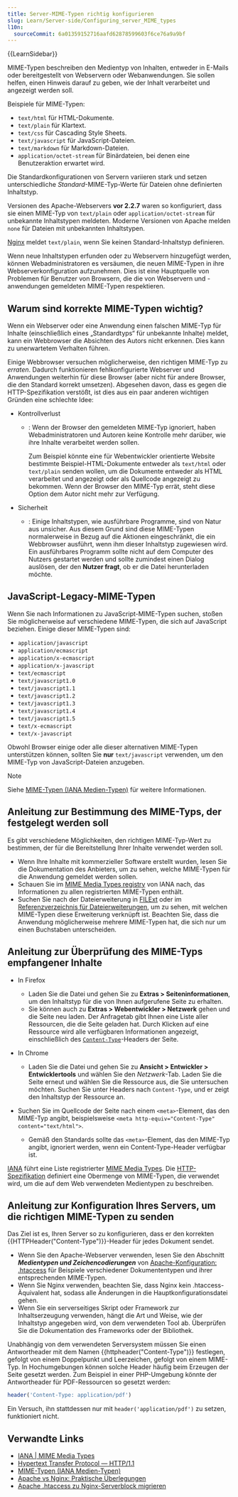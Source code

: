 ```yaml
---
title: Server-MIME-Typen richtig konfigurieren
slug: Learn/Server-side/Configuring_server_MIME_types
l10n:
  sourceCommit: 6a01359152716aafd62878599603f6ce76a9a9bf
---
```


{{LearnSidebar}}

MIME-Typen beschreiben den Medientyp von Inhalten, entweder in E-Mails oder bereitgestellt von Webservern oder Webanwendungen. Sie sollen helfen, einen Hinweis darauf zu geben, wie der Inhalt verarbeitet und angezeigt werden soll.

Beispiele für MIME-Typen:

- `text/html` für HTML-Dokumente.
- `text/plain` für Klartext.
- `text/css` für Cascading Style Sheets.
- `text/javascript` für JavaScript-Dateien.
- `text/markdown` für Markdown-Dateien.
- `application/octet-stream` für Binärdateien, bei denen eine Benutzeraktion erwartet wird.

Die Standardkonfigurationen von Servern variieren stark und setzen unterschiedliche _Standard_-MIME-Typ-Werte für Dateien ohne definierten Inhaltstyp.

Versionen des Apache-Webservers **vor 2.2.7** waren so konfiguriert, dass sie einen MIME-Typ von `text/plain` oder `application/octet-stream` für unbekannte Inhaltstypen meldeten. Moderne Versionen von Apache melden `none` für Dateien mit unbekannten Inhaltstypen.

[Nginx](https://nginx.org/) meldet `text/plain`, wenn Sie keinen Standard-Inhaltstyp definieren.

Wenn neue Inhaltstypen erfunden oder zu Webservern hinzugefügt werden, können Webadministratoren es versäumen, die neuen MIME-Typen in ihre Webserverkonfiguration aufzunehmen. Dies ist eine Hauptquelle von Problemen für Benutzer von Browsern, die die von Webservern und -anwendungen gemeldeten MIME-Typen respektieren.

## Warum sind korrekte MIME-Typen wichtig?

Wenn ein Webserver oder eine Anwendung einen falschen MIME-Typ für Inhalte (einschließlich eines „Standardtyps“ für unbekannte Inhalte) meldet, kann ein Webbrowser die Absichten des Autors nicht erkennen. Dies kann zu unerwartetem Verhalten führen.

Einige Webbrowser versuchen möglicherweise, den richtigen MIME-Typ zu _erraten_. Dadurch funktionieren fehlkonfigurierte Webserver und Anwendungen weiterhin für diese Browser (aber nicht für andere Browser, die den Standard korrekt umsetzen). Abgesehen davon, dass es gegen die HTTP-Spezifikation verstößt, ist dies aus ein paar anderen wichtigen Gründen eine schlechte Idee:

- Kontrollverlust

  - : Wenn der Browser den gemeldeten MIME-Typ ignoriert, haben Webadministratoren und Autoren keine Kontrolle mehr darüber, wie ihre Inhalte verarbeitet werden sollen.

    Zum Beispiel könnte eine für Webentwickler orientierte Website bestimmte Beispiel-HTML-Dokumente entweder als `text/html` oder `text/plain` senden wollen, um die Dokumente entweder als HTML verarbeitet und angezeigt oder als Quellcode angezeigt zu bekommen. Wenn der Browser den MIME-Typ errät, steht diese Option dem Autor nicht mehr zur Verfügung.

- Sicherheit

  - : Einige Inhaltstypen, wie ausführbare Programme, sind von Natur aus unsicher. Aus diesem Grund sind diese MIME-Typen normalerweise in Bezug auf die Aktionen eingeschränkt, die ein Webbrowser ausführt, wenn ihm dieser Inhaltstyp zugewiesen wird. Ein ausführbares Programm sollte nicht auf dem Computer des Nutzers gestartet werden und sollte zumindest einen Dialog auslösen, der den **Nutzer fragt**, ob er die Datei herunterladen möchte.

## JavaScript-Legacy-MIME-Typen

Wenn Sie nach Informationen zu JavaScript-MIME-Typen suchen, stoßen Sie möglicherweise auf verschiedene MIME-Typen, die sich auf JavaScript beziehen. Einige dieser MIME-Typen sind:

- `application/javascript`
- `application/ecmascript`
- `application/x-ecmascript`
- `application/x-javascript`
- `text/ecmascript`
- `text/javascript1.0`
- `text/javascript1.1`
- `text/javascript1.2`
- `text/javascript1.3`
- `text/javascript1.4`
- `text/javascript1.5`
- `text/x-ecmascript`
- `text/x-javascript`

Obwohl Browser einige oder alle dieser alternativen MIME-Typen unterstützen können, sollten Sie **nur** `text/javascript` verwenden, um den MIME-Typ von JavaScript-Dateien anzugeben.

> [!NOTE]
> Siehe [MIME-Typen (IANA Medien-Typen)](/de/docs/Web/HTTP/Basics_of_HTTP/MIME_types) für weitere Informationen.

## Anleitung zur Bestimmung des MIME-Typs, der festgelegt werden soll

Es gibt verschiedene Möglichkeiten, den richtigen MIME-Typ-Wert zu bestimmen, der für die Bereitstellung Ihrer Inhalte verwendet werden soll.

- Wenn Ihre Inhalte mit kommerzieller Software erstellt wurden, lesen Sie die Dokumentation des Anbieters, um zu sehen, welche MIME-Typen für die Anwendung gemeldet werden sollen.
- Schauen Sie im [MIME Media Types registry](https://www.iana.org/assignments/media-types/media-types.xhtml) von IANA nach, das Informationen zu allen registrierten MIME-Typen enthält.
- Suchen Sie nach der Dateierweiterung in [FILExt](https://filext.com/) oder im [Referenzverzeichnis für Dateierweiterungen](https://www.file-extensions.org/), um zu sehen, mit welchen MIME-Typen diese Erweiterung verknüpft ist. Beachten Sie, dass die Anwendung möglicherweise mehrere MIME-Typen hat, die sich nur um einen Buchstaben unterscheiden.

## Anleitung zur Überprüfung des MIME-Typs empfangener Inhalte

- In Firefox

  - Laden Sie die Datei und gehen Sie zu **Extras > Seiteninformationen**, um den Inhaltstyp für die von Ihnen aufgerufene Seite zu erhalten.
  - Sie können auch zu **Extras > Webentwickler > Netzwerk** gehen und die Seite neu laden. Der Anfragetab gibt Ihnen eine Liste aller Ressourcen, die die Seite geladen hat. Durch Klicken auf eine Ressource wird alle verfügbaren Informationen angezeigt, einschließlich des [`Content-Type`](/de/docs/Web/HTTP/Headers/Content-Type)-Headers der Seite.

- In Chrome

  - Laden Sie die Datei und gehen Sie zu **Ansicht > Entwickler > Entwicklertools** und wählen Sie den _Netzwerk_-Tab. Laden Sie die Seite erneut und wählen Sie die Ressource aus, die Sie untersuchen möchten. Suchen Sie unter Headers nach `Content-Type`, und er zeigt den Inhaltstyp der Ressource an.

- Suchen Sie im Quellcode der Seite nach einem `<meta>`-Element, das den MIME-Typ angibt, beispielsweise `<meta http-equiv="Content-Type" content="text/html">`.

  - Gemäß den Standards sollte das `<meta>`-Element, das den MIME-Typ angibt, ignoriert werden, wenn ein Content-Type-Header verfügbar ist.

[IANA](https://www.iana.org/) führt eine Liste registrierter [MIME Media Types](https://www.iana.org/assignments/media-types/media-types.xhtml). Die [HTTP-Spezifikation](https://www.w3.org/Protocols/rfc2616/rfc2616.html) definiert eine Obermenge von MIME-Typen, die verwendet wird, um die auf dem Web verwendeten Medientypen zu beschreiben.

## Anleitung zur Konfiguration Ihres Servers, um die richtigen MIME-Typen zu senden

Das Ziel ist es, Ihren Server so zu konfigurieren, dass er den korrekten {{HTTPHeader("Content-Type")}}-Header für jedes Dokument sendet.

- Wenn Sie den Apache-Webserver verwenden, lesen Sie den Abschnitt **_Medientypen und Zeichencodierungen_** von [Apache-Konfiguration: .htaccess](/de/docs/Learn/Server-side/Apache_Configuration_htaccess) für Beispiele verschiedener Dokumententypen und ihrer entsprechenden MIME-Typen.
- Wenn Sie Nginx verwenden, beachten Sie, dass Nginx kein .htaccess-Äquivalent hat, sodass alle Änderungen in die Hauptkonfigurationsdatei gehen.
- Wenn Sie ein serverseitiges Skript oder Framework zur Inhaltserzeugung verwenden, hängt die Art und Weise, wie der Inhaltstyp angegeben wird, von dem verwendeten Tool ab. Überprüfen Sie die Dokumentation des Frameworks oder der Bibliothek.

Unabhängig von dem verwendeten Serversystem müssen Sie einen Antwortheader mit dem Namen {{httpheader("Content-Type")}} festlegen, gefolgt von einem Doppelpunkt und Leerzeichen, gefolgt von einem MIME-Typ. In Hochumgebungen können solche Header häufig beim Erzeugen der Seite gesetzt werden. Zum Beispiel in einer PHP-Umgebung könnte der Antwortheader für PDF-Ressourcen so gesetzt werden:

```php
header('Content-Type: application/pdf')
```

Ein Versuch, ihn stattdessen nur mit `header('application/pdf')` zu setzen, funktioniert nicht.

## Verwandte Links

- [IANA | MIME Media Types](https://www.iana.org/assignments/media-types/media-types.xhtml)
- [Hypertext Transfer Protocol — HTTP/1.1](https://www.w3.org/Protocols/rfc2616/rfc2616.html)
- [MIME-Typen (IANA Medien-Typen)](/de/docs/Web/HTTP/Basics_of_HTTP/MIME_types)
- [Apache vs Nginx: Praktische Überlegungen](https://www.digitalocean.com/community/tutorials/apache-vs-nginx-practical-considerations)
- [Apache .htaccess zu Nginx-Serverblock migrieren](https://barryvanveen.nl/articles/56-migrate-apache-htaccess-to-nginx-server-block/)

